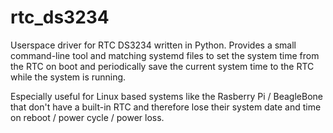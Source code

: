 rtc_ds3234
==========

Userspace driver for RTC DS3234 written in Python. Provides a small command-line tool and matching
systemd files to set the system time from the RTC on boot and periodically save the current system
time to the RTC while the system is running.

Especially useful for Linux based systems like the Rasberry Pi / BeagleBone that don't have a
built-in RTC and therefore lose their system date and time on reboot / power cycle / power loss.
